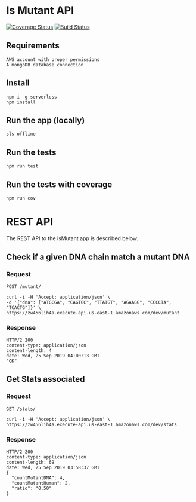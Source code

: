 # Is Mutant API

[![Coverage Status](https://coveralls.io/repos/github/iamronsuez/sls-tests/badge.svg?branch=master)](https://coveralls.io/github/iamronsuez/sls-tests?branch=master) [![Build Status](https://api.travis-ci.org/iamronsuez/sls-tests.svg?branch=master)](https://travis-ci.org/iamronsuez/sls-tests)

## Requirements

    AWS account with proper permissions
    A mongoDB database connection
    
## Install
    
    npm i -g serverless
    npm install
   

## Run the app (locally)

    sls offline

## Run the tests

    npm run test

## Run the tests with coverage

    npm run cov

# REST API

The REST API to the isMutant app is described below.

## Check if a given DNA chain match a mutant DNA

### Request

`POST /mutant/`

    curl -i -H 'Accept: application/json' \
    -d '{"dna": ["ATGCGA", "CAGTGC", "TTATGT", "AGAAGG", "CCCCTA", "TCACTG"]}' \
    https://zw456lih4a.execute-api.us-east-1.amazonaws.com/dev/mutant


### Response

    HTTP/2 200
    content-type: application/json
    content-length: 4
    date: Wed, 25 Sep 2019 04:00:13 GMT
    "OK"


## Get Stats associated

### Request

`GET /stats/`

    curl -i -H 'Accept: application/json' \
    https://zw456lih4a.execute-api.us-east-1.amazonaws.com/dev/stats

### Response

    HTTP/2 200
    content-type: application/json
    content-length: 69
    date: Wed, 25 Sep 2019 03:58:37 GMT
    {
      "countMutantDNA": 4,
      "countMutantHuman": 2,
      "ratio": "0.50"
    }
